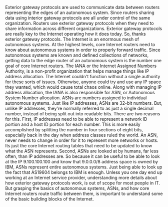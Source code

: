 Exterior gateway protocols are used
to communicate data between routers representing the edges
of an autonomous system. Since routers sharing data using
interior gateway protocols are all under control of
the same organization. Routers use exterior gateway protocols when they need to share information
across different organizations. Exterior gateway protocols are really
key to the Internet operating how it does today. So, thanks exterior gateway protocols. The Internet is an enormous
mesh of autonomous systems. At the highest levels,
core Internet routers need to know about autonomous systems
in order to properly forward traffic. Since autonomous systems are known and defined collections of networks,
getting data to the edge router of an autonomous system is the number
one goal of core Internet routers. The IANA or
the Internet Assigned Numbers Authority, is a non-profit organization that helps
manage things like IP address allocation. The Internet couldn't function
without a single authority for these sorts of issues. Otherwise, anyone could try and use any IP space they wanted,
which would cause total chaos online. Along with managing IP address allocation,
the IANA is also responsible for ASN, or
Autonomous System Number allocation. ASNs are numbers assigned to
individual autonomous systems. Just like IP addresses,
ASNs are 32-bit numbers. But, unlike IP addresses,
they're normally referred to as just a single decimal number, instead
of being split out into readable bits. There are two reasons for this. First, IP addresses need to be able
to represent a network ID portion and a host ID portion for each number. This is more easily accomplished by
splitting the number in four sections of eight bits, especially back in the day
when address classes ruled the world. An ASN, never needs to change in order for
it to represent more networks or hosts. Its just the core Internet routing tables
that need to be updated to know what the ASN represents. Second, ASNs are looked at by humans,
far less often, than IP addresses are. So because it can be useful to be able to look at the IP 9.100.100.100 and
know that 9.0.0.0/8 address space is owned by IBM,
ASNs represent entire autonomous systems. Just being able to look up the fact
that AS19604 belongs to IBM is enough. Unless you one day end up working
at an Internet service provider, understanding more details about how
exterior gateway protocols work, is out of scope for most people in IT. But grasping the basics of
autonomous systems, ASNs, and how core Internet routers
route traffic between them, is important to understand some of
the basic building blocks of the Internet.
